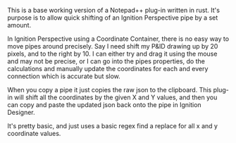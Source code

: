 This is a base working version of a Notepad++ plug-in written in rust. It's purpose is to allow quick shifting of an Ignition Perspective pipe by a set amount.

In Ignition Perspective using a Coordinate Container, there is no easy way to move pipes around precisely. Say I need shift my P&ID drawing up by 20 pixels, and to the right by 10. I can either try and drag it using the mouse and may not be precise, or I can go into the pipes properties, do the calculations and manually update the coordinates for each and every connection which is accurate but slow.

When you copy a pipe it just copies the raw json to the clipboard. This plug-in will shift all the coordinates by the given X and Y values, and then you can copy and paste the updated json back onto the pipe in Ignition Designer.

It's pretty basic, and just uses a basic regex find a replace for all x and y coordinate values.